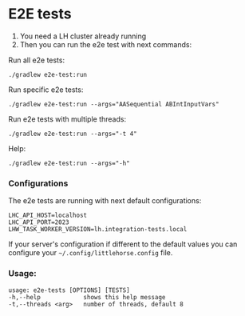 # E2E tests

1. You need a LH cluster already running
2. Then you can run the e2e test with next commands:

Run all e2e tests:

```
./gradlew e2e-test:run
```

Run specific e2e tests:

```
./gradlew e2e-test:run --args="AASequential ABIntInputVars"
```

Run e2e tests with multiple threads:

```
./gradlew e2e-test:run --args="-t 4"
```

Help:

```
./gradlew e2e-test:run --args="-h"
```

### Configurations

The e2e tests are running with next default configurations:

```
LHC_API_HOST=localhost
LHC_API_PORT=2023
LHW_TASK_WORKER_VERSION=lh.integration-tests.local
```

If your server's configuration if different to the default values
you can configure your `~/.config/littlehorse.config` file.


### Usage:

```
usage: e2e-tests [OPTIONS] [TESTS]
-h,--help            shows this help message
-t,--threads <arg>   number of threads, default 8
```
